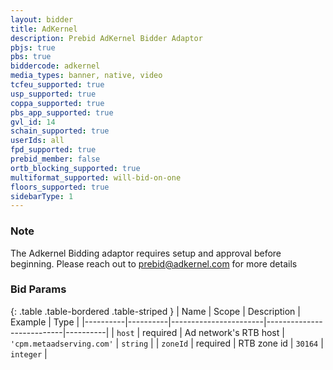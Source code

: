 ```yaml
---
layout: bidder
title: AdKernel
description: Prebid AdKernel Bidder Adaptor
pbjs: true
pbs: true
biddercode: adkernel
media_types: banner, native, video
tcfeu_supported: true
usp_supported: true
coppa_supported: true
pbs_app_supported: true
gvl_id: 14
schain_supported: true
userIds: all
fpd_supported: true
prebid_member: false
ortb_blocking_supported: true
multiformat_supported: will-bid-on-one
floors_supported: true
sidebarType: 1
---
```


### Note

The Adkernel Bidding adaptor requires setup and approval before beginning. Please reach out to <prebid@adkernel.com> for more details

### Bid Params

{: .table .table-bordered .table-striped }
| Name     | Scope    | Description           | Example                   | Type     |
|----------|----------|-----------------------|---------------------------|----------|
| `host`   | required | Ad network's RTB host | `'cpm.metaadserving.com'` | `string` |
| `zoneId` | required | RTB zone id           | `30164`                 | `integer` |
